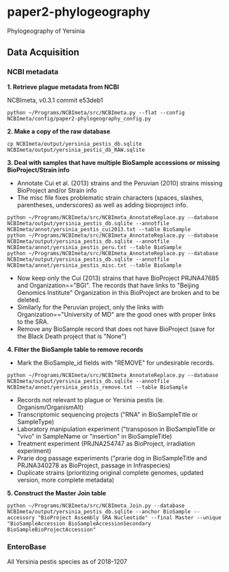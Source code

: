 # paper2-phylogeography
Phylogeography of Yersinia

## Data Acquisition

### NCBI metadata
**1. Retrieve plague metadata from NCBI**

NCBImeta, v0.3.1 commit e53deb1
```
python ~/Programs/NCBImeta/src/NCBImeta.py --flat --config NCBImeta/config/paper2-phylogeography_config.py

```

**2. Make a copy of the raw database**
```
cp NCBImeta/output/yersinia_pestis_db.sqlite NCBImeta/output/yersinia_pestis_db_RAW.sqlite
```

**3. Deal with samples that have multiple BioSample accessions or missing BioProject/Strain info**
- Annotate Cui et al. (2013) strains and the Peruvian (2010) strains missing BioProject and/or Strain info
- The misc file fixes problematic strain characters (spaces, slashes, parentheses, underscores) as well as adding bioproject info.
```
python ~/Programs/NCBImeta/src/NCBImeta_AnnotateReplace.py --database NCBImeta/output/yersinia_pestis_db.sqlite --annotfile NCBImeta/annot/yersinia_pestis_cui2013.txt --table BioSample
python ~/Programs/NCBImeta/src/NCBImeta_AnnotateReplace.py --database NCBImeta/output/yersinia_pestis_db.sqlite --annotfile NCBImeta/annot/yersinia_pestis_peru.txt --table BioSample
python ~/Programs/NCBImeta/src/NCBImeta_AnnotateReplace.py --database NCBImeta/output/yersinia_pestis_db.sqlite --annotfile NCBImeta/annot/yersinia_pestis_misc.txt --table BioSample

```
- Now keep only the Cui (2013) strains that have BioProject PRJNA47685 and Organization=="BGI". The records that have links to "Beijing Genomics Institute" Organization in this BioProject are broken and to be deleted.
- Similarly for the Peruvian project, only the links with Organization=="University of MD" are the good ones with proper links to the SRA.
- Remove any BioSample record that does not have BioProject (save for the Black Death project that is "None")

**4. Filter the BioSample table to remove records**
- Mark the BioSample\_id fields with "REMOVE" for undesirable records.
```
python ~/Programs/NCBImeta/src/NCBImeta_AnnotateReplace.py --database NCBImeta/output/yersinia_pestis_db.sqlite --annotfile NCBImeta/annot/yersinia_pestis_remove.txt --table BioSample
```
- Records not relevant to plague or Yersinia pestis (ie. Organism/OrganismAlt)
- Transcriptomic sequencing projects ("RNA" in BioSampleTitle or SampleType)
- Laboratory manipulation experiment ("transposon in BioSampleTitle or "vivo" in SampleName or "insertion" in BioSampleTitle)
- Treatment experiment (PRJNA254747 as BioProject, irradiation experiment)
- Prarie dog passage experiments ("prarie dog in BioSampleTitle and PRJNA340278 as BioProject, passage in Infraspecies)
- Duplicate strains (prioritizing original complete genomes, updated version, more complete metadata)

**5. Construct the Master Join table**
```
python ~/Programs/NCBImeta/src/NCBImeta_Join.py --database NCBImeta/output/yersinia_pestis_db.sqlite --anchor BioSample --accessory "BioProject Assembly SRA Nucleotide" --final Master --unique "BioSampleAccession BioSampleAccessionSecondary BioSampleBioProjectAccession"
```



### EnteroBase
All Yersinia pestis species as of 2018-1207
